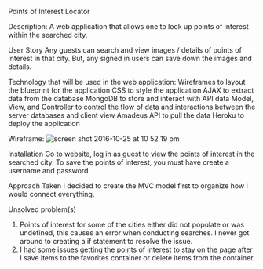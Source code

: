 Points of Interest Locator


Description: 
A web application that allows one to look up points of interest within the searched city. 


User Story
Any guests can search and view images / details of points of interest in that city. But, any signed in users can save down the images and details.


Technology that will be used in the web application:
Wireframes to layout the blueprint for the application
CSS to style the application
AJAX to extract data from the database
MongoDB to store and interact with API data
Model, View, and Controller to control the flow of data and interactions between the server databases and client view
Amadeus API to pull the data
Heroku to deploy the application


Wireframe:
![screen shot 2016-10-25 at 10 52 19 pm](https://git.generalassemb.ly/storage/user/58/files/aa261644-9b06-11e6-8ece-f196ce015475)


Installation
Go to website, log in as guest to view the points of interest in the searched city.
To save the points of interest, you must have create a username and password.



Approach Taken
I decided to create the MVC model first to organize how I would connect everything.


Unsolved problem(s)
1) Points of interest for some of the cities either did not populate or was undefined,
this causes an error when conducting searches. I never got around to creating a if statement
to resolve the issue.
2) I had some issues getting the points of interest to stay on the page after I save 
items to the favorites container or delete items from the container.


